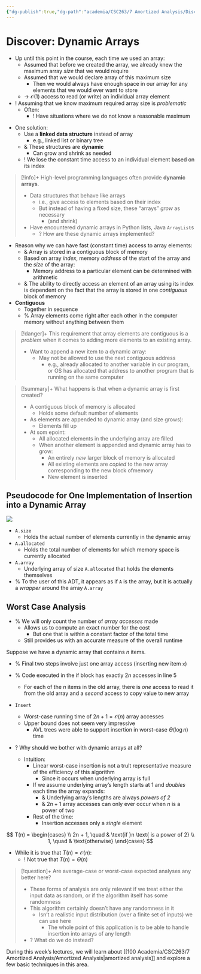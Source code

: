 ```yaml
---
{"dg-publish":true,"dg-path":"academia/CSC263/7 Amortized Analysis/Discover Dynamic Arrays.md","permalink":"/academia/csc-263/7-amortized-analysis/discover-dynamic-arrays/","tags":["cs","lecture","note","university"],"created":"2025-03-18T02:01:08.425-04:00","updated":"2025-03-18T03:00:15.182-04:00"}
---
```



# Discover: Dynamic Arrays

- Up until this point in the course, each time we used an array:
    - Assumed that before we created the array, we already knew the maximum array *size* that we would require
    - Assumed that we would declare array of this maximum size
        - Then we would always have enough space in our array for any elements that we would ever want to store
    - → $\mathcal{O}(1)$ access to read (or write) an individual array element
- ! Assuming that we know maximum required array size is *problematic*
    - Often:
        - ! Have situations where we do not know a reasonable maximum

<!-- break -->
- One solution:
    - Use a **linked data structure** instead of array
        - e.g., linked list or binary tree
    - & These structures are **dynamic**
        - Can grow and shrink as needed
    - ! We lose the constant time access to an individual element based on its index

> [!info]+ High-level programming languages often provide **dynamic arrays**.
> - Data structures that behave like arrays
>     - i.e., give access to elements based on their index
>     - But instead of having a fixed size, these “arrays” *grow* as necessary
>         - (and shrink)
> - Have encountered dynamic arrays in Python lists, Java `ArrayList`s
>     - ? How are these dynamic arrays implemented?

- Reason why we can have fast (constant time) access to array elements:
    - & Array is stored in a contiguous block of memory
    - Based on array *index*, memory *address* of the start of the array and the *size* of the array:
        - Memory address to a particular element can be determined with arithmetic
    - & The ability to directly access an element of an array using its index is dependent on the fact that the array is stored in one *contiguous* block of memory
- **Contiguous**
    - Together in sequence
    - % Array elements come right after each other in the computer memory without anything between them

> [!danger]+ This requirement that array elements are contiguous is a *problem* when it comes to adding more elements to an existing array.
> - Want to append a new item to a dynamic array:
>     - May not be allowed to use the next contiguous address
>         - e.g., already allocated to another variable in our program, or OS has allocated that address to another program that is running on the same computer

> [!summary]+ What happens is that when a dynamic array is first created?
> - A contiguous block of memory is allocated
>     - Holds some default number of elements
> - As elements are appended to dynamic array (and size grows):
>     - Elements fill up
> - At som epoint:
>     - All allocated elements in the underlying array are filled
>     - When another element is appended and dynamic array has to grow:
>         - An entirely *new* larger block of memory is allocated
>         - All existing elements are *copied* to the new array corresponding to the new block ofmemory
>         - New element is inserted

## Pseudocode for One Implementation of Insertion into a Dynamic Array

![](https://i.imgur.com/bXf9xvW.png)

- `A.size`
    - Holds the actual number of elements currently in the dynamic array
- `A.allocated`
    - Holds the total number of elements for which memory space is currently allocated
- `A.array`
    - Underlying array of size `A.allocated` that holds the elements themselves
- % To the user of this ADT, it appears as if `A` is the array, but it is actually a *wrapper* around the array `A.array`

## Worst Case Analysis

- % We will only count the number of *array accesses* made
    - Allows us to compute an exact number for the cost
        - But one that is within a constant factor of the total time
    - Still provides us with an accurate measure of the overall runtime

Suppose we have a dynamic array that contains $n$ items.

- % Final two steps involve just one array access (inserting new item `x`)
- % Code executed in the if block has exactly $2n$ accesses in line 5
    - For each of the $n$ items in the old array, there is *one* access to read it from the old array and a *second* access to copy value to new array

- `Insert`
    - Worst-case running time of $2n + 1 = \mathcal{O}(n)$ array accesses
    - Upper bound does not seem very impressive
        - AVL trees were able to support insertion in worst-case $\Theta(\log n)$ time
- ? Why should we bother with dynamic arrays at all?
    - Intuition:
        - Linear worst-case insertion is not a trult representative measure of the efficiency of this algorithm
            - Since it occurs when underlying array is full
        - If we assume underlying array’s length starts at 1 and *doubles* each time the array expands:
            - & Underlying array’s lengths are always *powers of 2*
            - & $2n + 1$ array accesses can only ever occur when $n$ is a power of two
        - Rest of the time:
            - Insertion accesses only a *single* element

$$
T(n) =
\begin{cases} \\
2n + 1, \quad & \text{if }n \text{ is a power of 2} \\
1, \quad & \text{otherwise}
\end{cases}
$$
- While it is true that $T(n) = \mathcal{O}(n)$:
    - ! Not true that $T(n) = \Theta(n)$

> [!question]+ Are average-case or worst-case expected analyses any better here?
> - These forms of analysis are only relevant if we treat either the input data as random, or if the algorithm itself has some randomness
> - This algorithm certainly doesn’t have any randomness in it
>     - Isn’t a realistic input distribution (over a finite set of inputs) we can use here
>         - The whole point of this application is to be able to handle insertion into arrays of any length
> - ? What do we do instead?

During this week’s lectures, we will learn about [[100 Academia/CSC263/7 Amortized Analysis/Amortized Analysis\|amortized analysis]] and explore a few basic techniques in this area.
